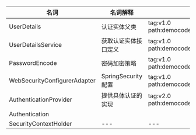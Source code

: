 |名词|名词解释|描述|
|---|---|---|
|UserDetails|认证实体父类|tag:v1.0 path:democode.dao.pojo.AdminUser |
|UserDetailsService|获取认证实体接口定义|tag:v1.0 path:democode.service.AuthService|
|PasswordEncode|密码加密策略|tag:v1.0 path:democode.utils.CustomizeEncoder|
|WebSecurityConfigurerAdapter|SpringSecurity配置|tag:v1.0 path:democode.conf.SecurityConfig|
|AuthenticationProvider|提供具体认证的实现|tag:v2.0 path:democode.provider.SimpleAuthProvider|
|Authentication|||
|SecurityContextHolder|---|---|
